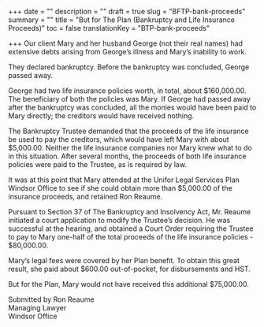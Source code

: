+++
date = ""
description = ""
draft = true
slug = "BFTP-bank-proceeds"
summary = ""
title = "But for The Plan (Bankruptcy and Life Insurance Proceeds)"
toc = false
translationKey = "BTP-bank-proceeds"

+++
Our client Mary and her husband George (not their real names) had extensive debts arising from George’s illness and Mary’s inability to work.

They declared bankruptcy. Before the bankruptcy was concluded, George passed away.

George had two life insurance policies worth, in total, about $160,000.00. The beneficiary of both the policies was Mary. If George had passed away after the bankruptcy was concluded, all the monies would have been paid to Mary directly; the creditors would have received nothing.

The Bankruptcy Trustee demanded that the proceeds of the life insurance be used to pay the creditors, which would have left Mary with about $5,000.00. Neither the life insurance companies nor Mary knew what to do in this situation. After several months, the proceeds of both life insurance policies were paid to the Trustee, as is required by law.

It was at this point that Mary attended at the Unifor Legal Services Plan Windsor Office to see if she could obtain more than $5,000.00 of the insurance proceeds, and retained Ron Reaume.

Pursuant to Section 37 of The Bankruptcy and Insolvency Act, Mr. Reaume initiated a court application to modify the Trustee’s decision. He was successful at the hearing, and obtained a Court Order requiring the Trustee to pay to Mary one-half of the total proceeds of the life insurance policies - $80,000.00.

Mary’s legal fees were covered by her Plan benefit. To obtain this great result, she paid about $600.00 out-of-pocket, for disbursements and HST.

But for the Plan, Mary would not have received this additional $75,000.00.

Submitted by Ron Reaume  
Managing Lawyer  
Windsor Office